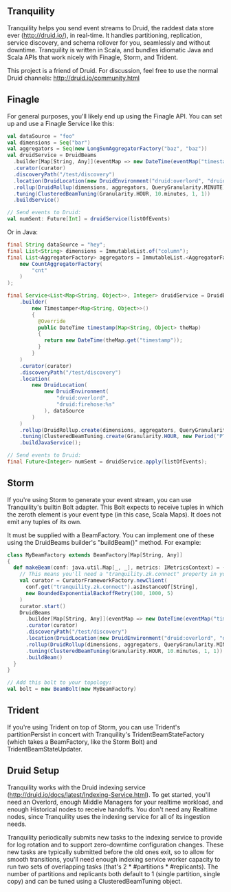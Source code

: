 ## Tranquility

Tranquility helps you send event streams to Druid, the raddest data store ever (http://druid.io/), in real-time. It
handles partitioning, replication, service discovery, and schema rollover for you, seamlessly and without downtime.
Tranquility is written in Scala, and bundles idiomatic Java and Scala APIs that work nicely with Finagle, Storm, and
Trident.

This project is a friend of Druid. For discussion, feel free to use the normal Druid channels: http://druid.io/community.html

## Finagle

For general purposes, you'll likely end up using the Finagle API. You can set up and use a Finagle Service like this:

```scala
val dataSource = "foo"
val dimensions = Seq("bar")
val aggregators = Seq(new LongSumAggregatorFactory("baz", "baz"))
val druidService = DruidBeams
  .builder[Map[String, Any]](eventMap => new DateTime(eventMap("timestamp")))
  .curator(curator)
  .discoveryPath("/test/discovery")
  .location(DruidLocation(new DruidEnvironment("druid:overlord", "druid:firehose:%s"), dataSource))
  .rollup(DruidRollup(dimensions, aggregators, QueryGranularity.MINUTE))
  .tuning(ClusteredBeamTuning(Granularity.HOUR, 10.minutes, 1, 1))
  .buildService()

// Send events to Druid:
val numSent: Future[Int] = druidService(listOfEvents)
```

Or in Java:

```java
final String dataSource = "hey";
final List<String> dimensions = ImmutableList.of("column");
final List<AggregatorFactory> aggregators = ImmutableList.<AggregatorFactory>of(
    new CountAggregatorFactory(
        "cnt"
    )
);

final Service<List<Map<String, Object>>, Integer> druidService = DruidBeams
    .builder(
        new Timestamper<Map<String, Object>>()
        {
          @Override
          public DateTime timestamp(Map<String, Object> theMap)
          {
            return new DateTime(theMap.get("timestamp"));
          }
        }
    )
    .curator(curator)
    .discoveryPath("/test/discovery")
    .location(
        new DruidLocation(
            new DruidEnvironment(
                "druid:overlord",
                "druid:firehose:%s"
            ), dataSource
        )
    )
    .rollup(DruidRollup.create(dimensions, aggregators, QueryGranularity.MINUTE))
    .tuning(ClusteredBeamTuning.create(Granularity.HOUR, new Period("PT0M"), new Period("PT10M"), 1, 1))
    .buildJavaService();

// Send events to Druid:
final Future<Integer> numSent = druidService.apply(listOfEvents);
```

## Storm

If you're using Storm to generate your event stream, you can use Tranquility's builtin Bolt adapter. This Bolt expects
to receive tuples in which the zeroth element is your event type (in this case, Scala Maps). It does not emit any
tuples of its own.

It must be supplied with a BeamFactory. You can implement one of these using the DruidBeams builder's "buildBeam()"
method. For example:

```scala
class MyBeamFactory extends BeamFactory[Map[String, Any]]
{
  def makeBeam(conf: java.util.Map[_, _], metrics: IMetricsContext) = {
    // This means you'll need a "tranquility.zk.connect" property in your Storm topology.
    val curator = CuratorFrameworkFactory.newClient(
      conf.get("tranquility.zk.connect").asInstanceOf[String],
      new BoundedExponentialBackoffRetry(100, 1000, 5)
    )
    curator.start()
    DruidBeams
      .builder[Map[String, Any]](eventMap => new DateTime(eventMap("timestamp")))
      .curator(curator)
      .discoveryPath("/test/discovery")
      .location(DruidLocation(new DruidEnvironment("druid:overlord", "druid:firehose:%s"), dataSource))
      .rollup(DruidRollup(dimensions, aggregators, QueryGranularity.MINUTE))
      .tuning(ClusteredBeamTuning(Granularity.HOUR, 10.minutes, 1, 1))
      .buildBeam()
  }
}

// Add this bolt to your topology:
val bolt = new BeamBolt(new MyBeamFactory)
```

## Trident

If you're using Trident on top of Storm, you can use Trident's partitionPersist in concert with Tranquility's
TridentBeamStateFactory (which takes a BeamFactory, like the Storm Bolt) and TridentBeamStateUpdater.

## Druid Setup

Tranquility works with the Druid indexing service (http://druid.io/docs/latest/Indexing-Service.html). To get started, you'll need an Overlord, enough Middle Managers for your realtime workload, and enough Historical nodes to receive handoffs. You don't need any Realtime nodes, since Tranquility uses the indexing service for all of its ingestion needs.

Tranquility periodically submits new tasks to the indexing service to provide for log rotation and to support zero-downtime configuration changes. These new tasks are typically submitted before the old ones exit, so to allow for smooth transitions, you'll need enough indexing service worker capacity to run two sets of overlapping tasks (that's 2 * #partitions * #replicants). The number of partitions and replicants both default to 1 (single partition, single copy) and can be tuned using a ClusteredBeamTuning object.
